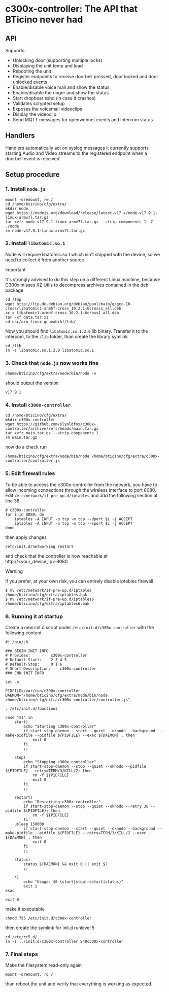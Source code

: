 # c300x-controller: The API that BTicino never had

## API

Supports:

* Unlocking door (supporting multiple locks)
* Displaying the unit temp and load
* Rebooting the unit
* Register endpoints to receive doorbell pressed, door locked and door unlocked events
* Enable/disable voice mail and show the status
* Enable/disable the ringer and show the status
* Start dropbear sshd (in case it crashes)
* Validates scrypted setup
* Exposes the voicemail videoclips
* Display the videoclip
* Send MQTT messages for openwebnet events and intercom status

## Handlers

Handlers automatically act on syslog messages it currently supports starting Audio and Video streams to the registered endpoint when a doorbell event is received.

## Setup procedure

### 1. Install `node.js`
```
mount -oremount, rw /
cd /home/bticino/cfg/extra/
mkdir node
wget https://nodejs.org/download/release/latest-v17.x/node-v17.9.1-linux-armv7l.tar.gz
tar xvfz node-v17.9.1-linux-armv7l.tar.gz --strip-components 1 -C ./node
rm node-v17.9.1-linux-armv7l.tar.gz
```

### 2. Install `libatomic.so.1`

Node will require libatomic.so.1 which isn't shipped with the device, so we need to collect it from another source.

> [!IMPORTANT] 
> It's strongly advised to do this step on a different Linux machine, because C300x misses XZ Utils to decompress archives contained in the deb package

```
cd /tmp
wget http://ftp.de.debian.org/debian/pool/main/g/gcc-10-cross/libatomic1-armhf-cross_10.2.1-6cross1_all.deb
ar x libatomic1-armhf-cross_10.2.1-6cross1_all.deb
tar -xf data.tar.xz
cd usr/arm-linux-gnueabihf/lib/
```

Now you should find `libatomic.so.1.2.0` lib binary. Transfer it to the intercom, to the `/lib` folder, than create the library symlink

```
cd /lib
ln -s libatomic.so.1.2.0 libatomic.so.1
```

### 3. Check that `node.js` now works fine

```
/home/bticino/cfg/extra/node/bin/node -v
```
should output the version
```
v17.9.1
```

### 4. Install `c300x-controller`

```
cd /home/bticino/cfg/extra/
mkdir c300x-controller
wget https://github.com/slyoldfox/c300x-controller/archive/refs/heads/main.tar.gz
tar xvfz main.tar.gz --strip-components 1
rm main.tar.gz
```

now do a check run

```
/home/bticino/cfg/extra/node/bin/node /home/bticino/cfg/extra/c300x-controller/controller.js
```

### 5. Edit firewall rules

To be able to access the c300x-controller from the network, you have to allow incoming connections through the wireless interface to port 8080.
Edit `/etc/network/if-pre-up.d/iptables` and add the following section at line 38:

```
# c300x-controller
for i in 8080; do
	iptables -A INPUT -p tcp -m tcp --dport $i -j ACCEPT
	iptables -A INPUT -p tcp -m tcp --sport $i -j ACCEPT
done
```

then apply changes

```
/etc/init.d/networking restart
```

and check that the controller is now reachable at http://<your_device_ip>:8080

> [!WARNING]
> If you prefer, at your own risk, you can entirely disable iptables firewall
> 
> ```
> $ mv /etc/network/if-pre-up.d/iptables /home/bticino/cfg/extra/iptables.bak
> $ mv /etc/network/if-pre-up.d/iptables6 /home/bticino/cfg/extra/iptables6.bak
> ```

### 6. Running it at startup

Create a new init.d script under `/etc/init.d/c300x-controller` with the following content
```
#! /bin/sh

### BEGIN INIT INFO
# Provides:         c300x-controller
# Default-Start:    2 3 4 5
# Default-Stop:     0 1 6
# Short-Description:    c300x-controller
### END INIT INFO

set -e

PIDFILE=/var/run/c300x-controller
DAEMON="/home/bticino/cfg/extra/node/bin/node /home/bticino/cfg/extra/c300x-controller/controller.js"

. /etc/init.d/functions

case "$1" in
    start)
        echo "Starting c300x-controller"
		if start-stop-daemon --start --quiet --oknodo --background  --make-pidfile --pidfile ${PIDFILE} --exec ${DAEMON} ; then
			exit 0
		fi
        ;;

    stop)
        echo "Stopping c300x-controller"
        if start-stop-daemon --stop --quiet --oknodo --pidfile ${PIDFILE} --retry=TERM/3/KILL/2; then
            rm -f ${PIDFILE}
            exit 0
        fi
        ;;

    restart)
        echo "Restarting c300x-controller"
        if start-stop-daemon --stop --quiet --oknodo --retry 30 --pidfile ${PIDFILE}; then
            rm -f ${PIDFILE}
        fi
	usleep 150000 
        if start-stop-daemon --start --quiet --oknodo --background --make-pidfile --pidfile ${PIDFILE} --retry=TERM/3/KILL/2 --exec ${DAEMON} ; then
            exit 0
        fi
        ;;

    status)
        status ${DAEMON} && exit 0 || exit $?
        ;;

    *)
        echo "Usage: $0 {start|stop|restart|status}"
        exit 1
esac

exit 0
```

make it executable

```
chmod 755 /etc/init.d/c300x-controller
```

then create the symlink for init.d runlevel 5

```
cd /etc/rc5.d/
ln -s ../init.d/c300x-controller S40c300x-controller
```

### 7. Final steps

Make the filesystem read-only again

```
mount -oremount, ro /
```

than reboot the unit and verify that everything is working as expected.
